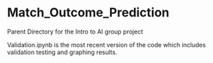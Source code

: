 # Match_Outcome_Prediction
Parent Directory for the Intro to AI group project

Validation.ipynb is the most recent version of the code which includes validation testing and graphing results.
